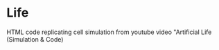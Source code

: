 # Life
 HTML code replicating cell simulation from youtube video "Artificial Life (Simulation & Code)
